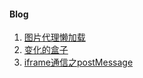 #### Blog
1. [图片代理懒加载](https://github.com/wangc1993/carrey_blog/tree/master/pic_lazy_loading)
2. [变化的盒子](https://github.com/wangc1993/carrey_blog/tree/master/box_of_change)
3. [iframe通信之postMessage](https://github.com/wangc1993/carrey_blog/tree/master/iframe_postMessage)